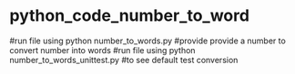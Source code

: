 # python_code_number_to_word
#run file using python number_to_words.py #provide provide a number to convert number into words
#run file using python number_to_words_unittest.py #to see default test conversion

